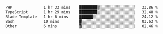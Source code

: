 <!--START_SECTION:waka-->

```txt
PHP              1 hr 33 mins    ████████▒░░░░░░░░░░░░░░░░   33.86 %
TypeScript       1 hr 29 mins    ████████░░░░░░░░░░░░░░░░░   32.48 %
Blade Template   1 hr 6 mins     ██████░░░░░░░░░░░░░░░░░░░   24.12 %
Bash             10 mins         █░░░░░░░░░░░░░░░░░░░░░░░░   03.63 %
Other            6 mins          ▓░░░░░░░░░░░░░░░░░░░░░░░░   02.46 %
```

<!--END_SECTION:waka-->
